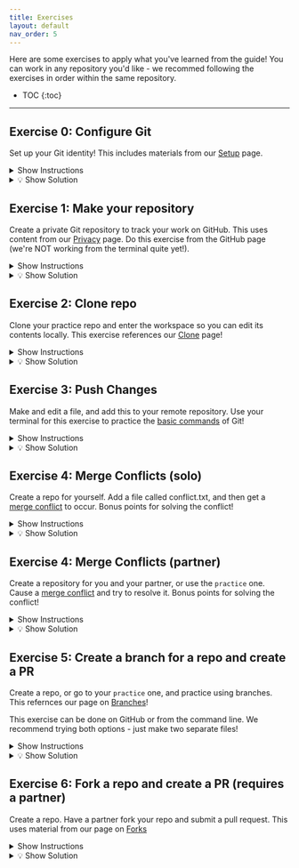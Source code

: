 ```yaml
---
title: Exercises
layout: default
nav_order: 5
---
```

Here are some exercises to apply what you've learned from the guide! You can work in any repository you'd like - we recommed following the exercises in order within the same repository.

- TOC
{:toc}

---

## Exercise 0: Configure Git
Set up your Git identity! This includes materials from our [Setup](https://sophia-nunez.github.io/guide-to-git/docs/basics/configuration.html#identity-configuration) page.

<details markdown="block">
<summary> Show Instructions </summary>
1. Configure your username.
2. Configure your email.
3. Display these.
</details>

<details markdown="block">
<summary>💡 Show Solution</summary>

```bash
git config --global user.name "Your Name"
git config --global user.email "your@email.com"
git config --list
```
</details>

## Exercise 1: Make your repository
Create a private Git repository to track your work on GitHub. This uses content from our [Privacy](https://sophia-nunez.github.io/guide-to-git/docs/intermediate/privacy.html#repository-privacy) page. Do this exercise from the GitHub page (we're NOT working from the terminal quite yet!).

<details markdown="block">
<summary>Show Instructions</summary>
1. On GitHub, create a private repository named `practice`.
2. Add a file named `exercise1.txt`.
3. Commit the changes.
</details>

<details markdown="block">
<summary>💡 Show Solution</summary>

1. On GitHub, click **New Repository**
2. Name it something, such as `practice`
3. To add a file, click **Add file** --> **Create new file**
4. Name this something, such as `exercise1.txt` and put text
5. Click **Commit new file**

</details>


## Exercise 2: Clone repo
Clone your practice repo and enter the workspace so you can edit its contents locally. This exercise references our [Clone](https://sophia-nunez.github.io/guide-to-git/docs/basics/clone.html) page!

<details markdown="block">
<summary>Show Instructions</summary>
1. On GitHub, find the cloning URL for your repository.
2. Clone your repository in your command line.
3. Change to the repository folder to edit the contents.
</details>

<details markdown="block">
<summary>💡 Show Solution</summary>
1. Find the link to your repo on GitHub (e.g. https://github.com/sophia-nunez/guide-to-git.git)
2. Enter the following commands
```bash
git clone https://github.com/sophia-nunez/guide-to-git.git
cd [repo-name]
```
</details>

## Exercise 3: Push Changes
Make and edit a file, and add this to your remote repository. Use your terminal for this exercise to practice the [basic commands](https://sophia-nunez.github.io/guide-to-git/docs/basics/) of Git!

<details markdown="block">
<summary> Show Instructions</summary>
1. Create a file called `hello.txt`.
2. Stage the changes.
3. Push to your repository.
</details>

<details markdown="block">
<summary>💡 Show Solution</summary>
1. Create the `hello.txt` file in your directory. This can be done using your editor or:
    ```bash
    echo "exercise 3!" > hello.txt
    ```
2. Run `git add hello.txt`
3. Run `git commit -m “Added hello.txt”`
</details>

## Exercise 4: Merge Conflicts (solo)
Create a repo for yourself. Add a file called conflict.txt, and then get a [merge conflict](https://sophia-nunez.github.io/guide-to-git/docs/intermediate/merge.html) to occur. Bonus points for solving the conflict!

<details markdown="block">
<summary>Show Instructions</summary>
1. In your practice repository, add a file called `conflict.txt` and push this to the remote.
2. Cause a merge conflict by editing files on GitHub, then locally.
3. Resolve the conflict and push your local changes.
</details>

<details markdown="block">
<summary>💡 Show Solution</summary>
 1. After pushing `conflict.txt`, open this file on GitHub editor by clicking the pencil icon.
 2. Edit the file on GitHub, then click the green **Commit changes** button.
 3. Without pulling, edit the same lines of `conflict.txt` locally from your editor.
 3. Commit the changes using `git add .` and `git commit -m "message here"`:
    ```bash
    git add conflict.txt
    git commit -m "Updated conflict.txt with conflicting edit"
    ```
 4. Attempt to pull using `git pull`. You should see something like this:
    ```bash
    $ git pull
    Auto-merging conflict.txt
    CONFLICT (content): Merge conflict in conflict.txt
    Automatic merge failed; fix conflicts and then commit the result.
    ```
5. Fix the conflict by editing `conflict.txt` in either your IDE or in the command line. This process is demonstrated in detail in the example section of [Merge Conflicts](https://sophia-nunez.github.io/guide-to-git/docs/intermediate/merge.html).
</details>

## Exercise 4: Merge Conflicts (partner)
Create a repository for you and your partner, or use the `practice` one. Cause a [merge conflict](https://sophia-nunez.github.io/guide-to-git/docs/intermediate/merge.html) and try to resolve it. Bonus points for solving the conflict!

<details markdown="block">
<summary>Show Instructions</summary>
1. Have you and your partner clone the same repository.
2. Add a file called conflict.txt.
3. Have both people edit the file to get a merge conflict to occur.
4. Push each person's change and resolve the conflict.
</details>

<details markdown="block">
<summary>💡 Show Solution</summary>
 1. Have you and a partner both clone the same repo and edit the same line in conflict.txt locally.
 2. Ask your partner to push their changes. Now, you try to push your changes via:
 
    ```bash
    git add conflict.txt
    git commit -m "conflicting edit"
    ```
    You should see something like this:
    ```bash
    Auto-merging conflict.txt
    CONFLICT (content): Merge conflict in conflict.txt
    Automatic merge failed; fix conflicts and then commit the result.
    ```
2. To fix the conflict, you can either edit conflict.txt in your IDE, or try the following commands:
    ```bash
    # accepting their changes
    git merge --strategy-option theirs
    ```
    Or 
    ```bash
    # keeping our changes
    Git merge –strategy-option ours
    ```
</details>

## Exercise 5: Create a branch for a repo and create a PR
Create a repo, or go to your `practice` one, and practice using branches. This refernces our page on [Branches](https://sophia-nunez.github.io/guide-to-git/docs/advanced/branches.html)!

This exercise can be done on GitHub or from the command line. We recommend trying both options - just make two separate files!

<details markdown="block">
<summary> Show Instructions</summary>
1. Create a branch called `exercise-5`.
2. Add a file called **branch-practice.txt**.
3. Commit and push your changes.
4. Submit a pull request to merge `exercise-5` into main.
</details>

<details markdown="block">
<summary>💡 Show Solution</summary>
1. Option 1: GitHub
    1. On the `practice` repository page on GitHub, click **Branch: main** and create a new branch by typing `exercise-5` into the menu.
    2. Click **Add file -> Create new file** and name it `branch-practice.txt`.
    3. In the file contents section, type any text you'd like.
    5. Click **Commit changes**
    6. GitHub should display an option to **Compare & pull request**. Click this and submit the pull request.
    8. Click **Merge pull request** and **Confirm merge**.
2. Option 2: Command Line
    1. Go to your workspace for the repository using `cd [path]`.
    2. Create and switch to the new branch using `git checkout -b exercise-5`.
    3. Create the file in you editor or using the following commands:
        ```bash
        $ echo "Any text you want here" > branch-practice.txt
        $ git add branch-practice.txt
        $ git commit -m "Add branch-practice.txt on exercise-5"
        ```
    5. Push the new branch using `git push -u origin exercise-5`.
    6. Go to GitHub, where you should see a prompt to open a pull request. Click **Compare & pull request**, then **Merge**.
</details>

## Exercise 6: Fork a repo and create a PR (requires a partner)
Create a repo. Have a partner fork your repo and submit a pull request. This uses material from our page on [Forks](https://sophia-nunez.github.io/guide-to-git/docs/advanced/fork.html)

<details markdown="block">
<summary> Show Instructions</summary>
1. Fork the repository
2. Clone this fork
3. Edit a file in the repository
5. Commit and push these changes
6. Submit a pull request and check GitHub
</details>

<details markdown="block">
<summary>💡 Show Solution</summary>

1. Have your partner fork your repo on Github
2. Have your partner clone their forked repo using `git clone <their repo url>`.
3. Your partner then must create a new branch using `git checkout -b update(or any name)`
4. Have your partner edit a file in their local repo, for example hello.txt
5. Have your partner commit these changes via 
```bash
git add hello.txt
git commit -m "Changed hello.txt"
git push origin update
```
6. Have your partner go on Github and submit a PR
7. You should see their Pull Request when you enter your repo on GitHub!
</details>